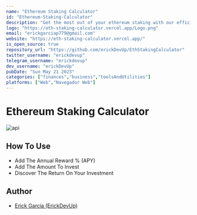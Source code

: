 ```yaml
---
name: "Ethereum Staking Calculator"
id: "Ethereum-Staking-Calculator"
description: "Get the most out of your ethereum staking with our efficient and distraction-free calculator. Calculate your rewards hassle-free with our easy-to-use tool."
logo: "https://eth-staking-calculator.vercel.app/Logo.png"
email: "erickgarciap779@gmail.com"
website: "https://eth-staking-calculator.vercel.app/"
is_open_source: true
repository_url: "https://github.com/erickDevUp/EthStakingCalculator"
twitter_username: "erickdevup"
telegram_username: "erickdevup"
dev_username: "erickDevUp"
pubDate: "Sun May 21 2023"
categories: ["finances","business","toolsAndUtilities"]
platforms: ["Web","Navegador Web"]
---
```


# Ethereum Staking Calculator
![api](https://github.com/CuCodersCommunity/cucoderscommunity.github.io/assets/104710949/4ba97a58-05c6-4482-b943-c6a9e5062104)

## How To Use
- Add The Annual Reward % (APY) 
- Add The Amount To Invest 
- Discover The Return On Your Investment

## Author

- [Erick Garcia (ErickDevUp)](https://erickdevup.netlify.app/)
